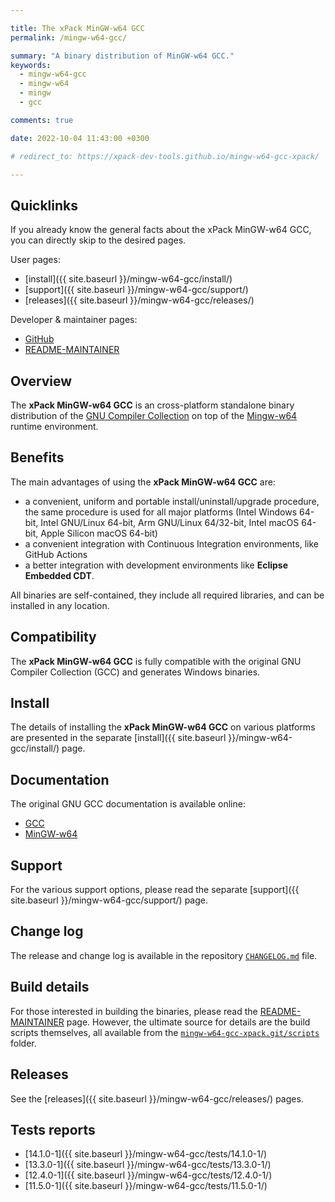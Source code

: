```yaml
---

title: The xPack MinGW-w64 GCC
permalink: /mingw-w64-gcc/

summary: "A binary distribution of MinGW-w64 GCC."
keywords:
  - mingw-w64-gcc
  - mingw-w64
  - mingw
  - gcc

comments: true

date: 2022-10-04 11:43:00 +0300

# redirect_to: https://xpack-dev-tools.github.io/mingw-w64-gcc-xpack/

---
```


## Quicklinks

If you already know the general facts about the xPack MinGW-w64 GCC, you can
directly skip to the desired pages.

User pages:

- [install]({{ site.baseurl }}/mingw-w64-gcc/install/)
- [support]({{ site.baseurl }}/mingw-w64-gcc/support/)
- [releases]({{ site.baseurl }}/mingw-w64-gcc/releases/)

Developer & maintainer pages:

- [GitHub](https://github.com/xpack-dev-tools/mingw-w64-gcc-xpack/)
- [README-MAINTAINER](https://github.com/xpack-dev-tools/mingw-w64-gcc-xpack/blob/xpack/README-MAINTAINER.md)

## Overview

The **xPack MinGW-w64 GCC**
is an cross-platform standalone binary distribution of the
[GNU Compiler Collection](https://gcc.gnu.org) on top of the
[Mingw-w64](https://www.mingw-w64.org) runtime environment.

## Benefits

The main advantages of using the **xPack MinGW-w64 GCC** are:

- a convenient, uniform and portable install/uninstall/upgrade procedure,
  the same procedure is used for all major
  platforms (Intel Windows 64-bit, Intel GNU/Linux 64-bit, Arm GNU/Linux
  64/32-bit, Intel macOS 64-bit, Apple Silicon macOS 64-bit)
- a convenient integration with Continuous Integration environments,
  like GitHub Actions
- a better integration with development environments
  like **Eclipse Embedded CDT**.

All binaries are self-contained, they include all required libraries,
and can be installed in any location.

## Compatibility

The **xPack MinGW-w64 GCC** is fully compatible with the
original GNU Compiler Collection (GCC) and generates Windows binaries.

## Install

The details of installing the **xPack MinGW-w64 GCC** on various
platforms are presented in the separate
[install]({{ site.baseurl }}/mingw-w64-gcc/install/) page.

## Documentation

The original GNU GCC documentation is available online:

- [GCC](https://gcc.gnu.org/onlinedocs/)
- [MinGW-w64](https://www.mingw-w64.org/docs/overview/)

## Support

For the various support options, please read the separate
[support]({{ site.baseurl }}/mingw-w64-gcc/support/) page.

## Change log

The release and change log is available in the repository
[`CHANGELOG.md`](https://github.com/xpack-dev-tools/mingw-w64-gcc-xpack/blob/xpack/CHANGELOG.md) file.

## Build details

For those interested in building the binaries, please read the
[README-MAINTAINER](https://github.com/xpack-dev-tools/mingw-w64-gcc-xpack/blob/xpack/README-MAINTAINER.md)
page.
However, the ultimate source for details are the build scripts themselves,
all available from the
[`mingw-w64-gcc-xpack.git/scripts`](https://github.com/xpack-dev-tools/mingw-w64-gcc-xpack/tree/xpack/scripts/)
folder.

## Releases

See the [releases]({{ site.baseurl }}/mingw-w64-gcc/releases/) pages.

## Tests reports

- [14.1.0-1]({{ site.baseurl }}/mingw-w64-gcc/tests/14.1.0-1/)
- [13.3.0-1]({{ site.baseurl }}/mingw-w64-gcc/tests/13.3.0-1/)
- [12.4.0-1]({{ site.baseurl }}/mingw-w64-gcc/tests/12.4.0-1/)
- [11.5.0-1]({{ site.baseurl }}/mingw-w64-gcc/tests/11.5.0-1/)
